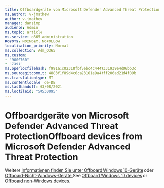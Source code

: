 ```yaml
---
title: Offboardgeräte von Microsoft Defender Advanced Threat Protection
ms.author: v-jmathew
author: v-jmathew
manager: dansimp
audience: Admin
ms.topic: article
ms.service: o365-administration
ROBOTS: NOINDEX, NOFOLLOW
localization_priority: Normal
ms.collection: Adm_O365
ms.custom:
- "9000760"
- "7391"
ms.openlocfilehash: f991a1c02318fbf5ebc4c4449331939e4d06bb3c
ms.sourcegitcommit: 4883f1f89d4c6ca23161e9a43ff206ad21d4f09b
ms.translationtype: MT
ms.contentlocale: de-DE
ms.lasthandoff: 03/08/2021
ms.locfileid: "50530095"
---
```

# <a name="offboard-devices-from-microsoft-defender-advanced-threat-protection"></a><span data-ttu-id="115c9-102">Offboardgeräte von Microsoft Defender Advanced Threat Protection</span><span class="sxs-lookup"><span data-stu-id="115c9-102">Offboard devices from Microsoft Defender Advanced Threat Protection</span></span>

<span data-ttu-id="115c9-103">Weitere [Informationen finden Sie unter Offboard Windows 10-Geräte](https://go.microsoft.com/fwlink/?linkid=2143629) oder [Offboard-Nicht-Windows-Geräte.](https://go.microsoft.com/fwlink/?linkid=2143630)</span><span class="sxs-lookup"><span data-stu-id="115c9-103">See [Offboard Windows 10 devices](https://go.microsoft.com/fwlink/?linkid=2143629) or [Offboard non-Windows devices](https://go.microsoft.com/fwlink/?linkid=2143630).</span></span>
